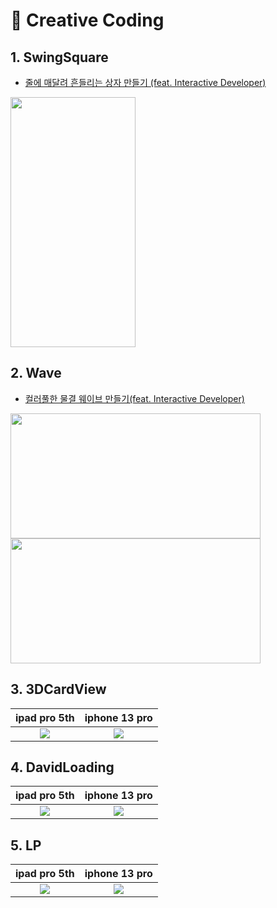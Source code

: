 # 🧩 Creative Coding

## 1. SwingSquare

- [줄에 매달려 흔들리는 상자 만들기 (feat. Interactive Developer)](https://fomaios.tistory.com/entry/Swift-%EC%A4%84%EC%97%90-%EB%A7%A4%EB%8B%AC%EB%A0%A4-%ED%9D%94%EB%93%A4%EB%A6%AC%EB%8A%94-%EC%83%81%EC%9E%90-%EB%A7%8C%EB%93%A4%EA%B8%B0-feat-Interactive-Developer)

<img src="https://user-images.githubusercontent.com/47676921/143278893-41a05054-9afe-4e66-8b33-ef3b0ccb0f27.gif"  width="200" height="400">

## 2. Wave

- [컬러풀한 물결 웨이브 만들기(feat. Interactive Developer)](https://fomaios.tistory.com/entry/Creative-Coding-%EC%BB%AC%EB%9F%AC%ED%92%80%ED%95%9C-%EB%AC%BC%EA%B2%B0-%EC%9B%A8%EC%9D%B4%EB%B8%8C-%EB%A7%8C%EB%93%A4%EA%B8%B0feat-Interactive-Developer)   
<img src="https://user-images.githubusercontent.com/47676921/144575570-06d934c4-4aab-4019-98de-8a11cc489e04.gif"  width="400" height="200">

<img src="https://user-images.githubusercontent.com/47676921/144745735-1f795799-b529-448b-804a-0e12dee89cd5.gif"  width="400" height="200">

## 3. 3DCardView   

ipad pro 5th            |  iphone 13 pro
:-------------------------:|:-------------------------:
![](https://user-images.githubusercontent.com/47676921/147451696-6b363d59-5775-44a8-b602-ef000c9ac5c2.gif)  |  ![](https://user-images.githubusercontent.com/47676921/147451723-83a6749c-e27f-47c8-8c6b-f6893abe68ab.gif)

## 4. DavidLoading   

ipad pro 5th            |  iphone 13 pro
:-------------------------:|:-------------------------:
![](https://user-images.githubusercontent.com/47676921/147450991-8e8f17d7-334e-4bf5-8858-7de960102c72.gif)  |  ![](https://user-images.githubusercontent.com/47676921/147450931-1cd903ca-8a5b-4b18-946e-f3023542b79e.gif)   

## 5. LP

ipad pro 5th            |  iphone 13 pro
:-------------------------:|:-------------------------:
![](https://user-images.githubusercontent.com/47676921/150670345-9afb93ee-49ae-45d7-bb71-b6ab9fafbd3d.gif)  |  ![](https://user-images.githubusercontent.com/47676921/150670530-131ad61d-6bcd-46bd-a392-2c71890913f0.gif)



